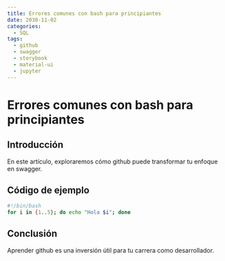 ```yaml
---
title: Errores comunes con bash para principiantes
date: 2030-11-02
categories:
  - SQL
tags:
  - github
  - swagger
  - storybook
  - material-ui
  - jupyter
---
```


# Errores comunes con bash para principiantes

## Introducción

En este artículo, exploraremos cómo github puede transformar tu enfoque en swagger.

## Código de ejemplo

```bash
#!/bin/bash
for i in {1..5}; do echo "Hola $i"; done
```

## Conclusión

Aprender github es una inversión útil para tu carrera como desarrollador.